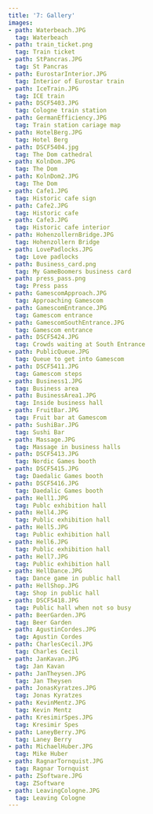 ```yaml
---
title: '7: Gallery'
images:
- path: Waterbeach.JPG
  tag: Waterbeach
- path: train_ticket.png
  tag: Train ticket
- path: StPancras.JPG
  tag: St Pancras
- path: EurostarInterior.JPG
  tag: Interior of Eurostar train
- path: IceTrain.JPG
  tag: ICE train
- path: DSCF5403.JPG
  tag: Cologne train station
- path: GermanEfficiency.JPG
  tag: Train station cariage map
- path: HotelBerg.JPG
  tag: Hotel Berg
- path: DSCF5404.jpg
  tag: The Dom cathedral
- path: KolnDom.JPG
  tag: The Dom
- path: KolnDom2.JPG
  tag: The Dom
- path: Cafe1.JPG
  tag: Historic cafe sign
- path: Cafe2.JPG
  tag: Historic cafe
- path: Cafe3.JPG
  tag: Historic cafe interior
- path: HohenzollernBridge.JPG
  tag: Hohenzollern Bridge
- path: LovePadlocks.JPG
  tag: Love padlocks
- path: Business_card.png
  tag: My GameBoomers business card
- path: press_pass.png
  tag: Press pass
- path: GamescomApproach.JPG
  tag: Approaching Gamescom
- path: GamescomEntrance.JPG
  tag: Gamescom entrance
- path: GamescomSouthEntrance.JPG
  tag: Gamescom entrance
- path: DSCF5424.JPG
  tag: Crowds waiting at South Entrance
- path: PublicQueue.JPG
  tag: Queue to get into Gamescom
- path: DSCF5411.JPG
  tag: Gamescom steps
- path: Business1.JPG
  tag: Business area
- path: BusinessArea1.JPG
  tag: Inside business hall
- path: FruitBar.JPG
  tag: Fruit bar at Gamescom
- path: SushiBar.JPG
  tag: Sushi Bar
- path: Massage.JPG
  tag: Massage in business halls
- path: DSCF5413.JPG
  tag: Nordic Games booth
- path: DSCF5415.JPG
  tag: Daedalic Games booth
- path: DSCF5416.JPG
  tag: Daedalic Games booth
- path: Hell1.JPG
  tag: Publc exhibition hall
- path: Hell4.JPG
  tag: Public exhibition hall
- path: Hell5.JPG
  tag: Public exhibition hall
- path: Hell6.JPG
  tag: Public exhibition hall
- path: Hell7.JPG
  tag: Public exhibition hall
- path: HellDance.JPG
  tag: Dance game in public hall
- path: HellShop.JPG
  tag: Shop in public hall
- path: DSCF5418.JPG
  tag: Public hall when not so busy
- path: BeerGarden.JPG
  tag: Beer Garden
- path: AgustinCordes.JPG
  tag: Agustin Cordes
- path: CharlesCecil.JPG
  tag: Charles Cecil
- path: JanKavan.JPG
  tag: Jan Kavan
- path: JanTheysen.JPG
  tag: Jan Theysen
- path: JonasKyratzes.JPG
  tag: Jonas Kyratzes
- path: KevinMentz.JPG
  tag: Kevin Mentz
- path: KresimirSpes.JPG
  tag: Kresimir Spes
- path: LaneyBerry.JPG
  tag: Laney Berry
- path: MichaelHuber.JPG
  tag: Mike Huber
- path: RagnarTornquist.JPG
  tag: Ragnar Tornquist
- path: ZSoftware.JPG
  tag: ZSoftware
- path: LeavingCologne.JPG
  tag: Leaving Cologne
---
```

